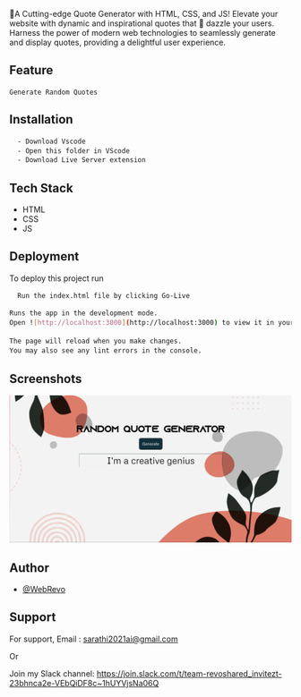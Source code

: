 🚀A Cutting-edge Quote Generator with HTML, CSS, and JS! Elevate your website with dynamic and inspirational quotes that 🌟 dazzle your users. Harness the power of modern web technologies to seamlessly generate and display quotes, providing a delightful user experience.

## Feature 
    Generate Random Quotes

## Installation

```bash
  - Download Vscode
  - Open this folder in VScode
  - Download Live Server extension
```
## Tech Stack

- HTML
- CSS
- JS


## Deployment

To deploy this project run

```bash
  Run the index.html file by clicking Go-Live
```

```bash
Runs the app in the development mode.
Open ![http://localhost:3000](http://localhost:3000) to view it in your browser.

The page will reload when you make changes.
You may also see any lint errors in the console.
```

## Screenshots

![App Screenshot](/DEMO.png)


## Author

- [@WebRevo](https://github.com/WebRevo)

## Support

For support,
Email : sarathi2021ai@gmail.com

Or

Join my Slack channel:
https://join.slack.com/t/team-revoshared_invitezt-23bhnca2e-VEbQiDF8c~1hUYVjsNa06Q


